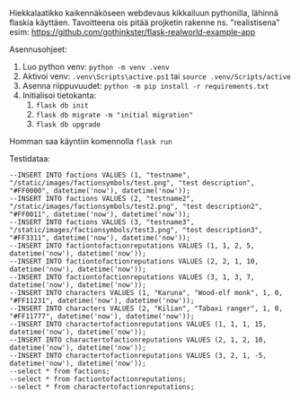 Hiekkalaatikko kaikennäköseen webdevaus kikkailuun pythonilla, lähinnä flaskia käyttäen.
Tavoitteena ois pitää projketin rakenne ns. "realistisena" esim: https://github.com/gothinkster/flask-realworld-example-app

Asennusohjeet:
1. Luo python venv: ``python -m venv .venv``
2. Aktivoi venv: ``.venv\Scripts\active.ps1`` tai ``source .venv/Scripts/active``
3. Asenna riippuvuudet: ``python -m pip install -r requirements.txt``
4. Initialisoi tietokanta:
   1. ``flask db init``
   2. ``flask db migrate -m "initial migration"``
   3. ``flask db upgrade``

Homman saa käyntiin komennolla ``flask run``

Testidataa:
```
--INSERT INTO factions VALUES (1, "testname", "/static/images/factionsymbols/test.png", "test description", "#FF0000", datetime('now'), datetime('now'));
--INSERT INTO factions VALUES (2, "testname2", "/static/images/factionsymbols/test2.png", "test description2", "#FF0011", datetime('now'), datetime('now'));
--INSERT INTO factions VALUES (3, "testname3", "/static/images/factionsymbols/test3.png", "test description3", "#FF3311", datetime('now'), datetime('now'));
--INSERT INTO factiontofactionreputations VALUES (1, 1, 2, 5, datetime('now'), datetime('now'));
--INSERT INTO factiontofactionreputations VALUES (2, 2, 1, 10, datetime('now'), datetime('now'));
--INSERT INTO factiontofactionreputations VALUES (3, 1, 3, 7, datetime('now'), datetime('now'));
--INSERT INTO characters VALUES (1, "Karuna", "Wood-elf monk", 1, 0, "#FF11231", datetime('now'), datetime('now'));
--INSERT INTO characters VALUES (2, "Kilian", "Tabaxi ranger", 1, 0, "#FF11777", datetime('now'), datetime('now'));
--INSERT INTO charactertofactionreputations VALUES (1, 1, 1, 15, datetime('now'), datetime('now'));
--INSERT INTO charactertofactionreputations VALUES (2, 1, 2, 10, datetime('now'), datetime('now'));
--INSERT INTO charactertofactionreputations VALUES (3, 2, 1, -5, datetime('now'), datetime('now'));
--select * from factions;
--select * from factiontofactionreputations;
--select * from charactertofactionreputations;
```
